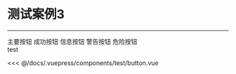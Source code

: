 # 测试案例3
---

<div>
  <Common-Democode title="基本用法" description="基本按钮用法">
    <div class="demo-button">
      <div>
        <test-button></test-button>
        <el-button type="primary">主要按钮</el-button>
        <el-button type="success">成功按钮</el-button>
        <el-button type="info">信息按钮</el-button>
        <el-button type="warning">警告按钮</el-button>
        <el-button type="danger">危险按钮</el-button>
      </div>
    </div>
    <highlight-code slot="codeText" lang="vue">
      test
    </highlight-code>
  </Common-Democode>
</div>

<<< @/docs/.vuepress/components/test/button.vue


<div>
  <Common-Demoapi></Common-Demoapi>
</div>
